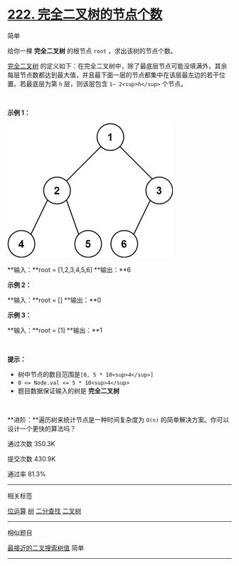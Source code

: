 # [222\. 完全二叉树的节点个数](https://leetcode.cn/problems/count-complete-tree-nodes/)

简单

给你一棵 **完全二叉树** 的根节点 `root` ，求出该树的节点个数。

[完全二叉树](https://baike.baidu.com/item/%E5%AE%8C%E5%85%A8%E4%BA%8C%E5%8F%89%E6%A0%91/7773232?fr=aladdin) 的定义如下：在完全二叉树中，除了最底层节点可能没填满外，其余每层节点数都达到最大值，并且最下面一层的节点都集中在该层最左边的若干位置。若最底层为第 `h` 层，则该层包含 `1~ 2<sup>h</sup>` 个节点。

&nbsp;

**示例 1：**

![Alt text](222_1.png)

**输入：**root = \[1,2,3,4,5,6\]
**输出：**6

**示例 2：**

**输入：**root = \[\]
**输出：**0

**示例 3：**

**输入：**root = \[1\]
**输出：**1

&nbsp;

**提示：**

- 树中节点的数目范围是`[0, 5 * 10<sup>4</sup>]`
- `0 <= Node.val <= 5 * 10<sup>4</sup>`
- 题目数据保证输入的树是 **完全二叉树**

&nbsp;

**进阶：**遍历树来统计节点是一种时间复杂度为 `O(n)` 的简单解决方案。你可以设计一个更快的算法吗？

通过次数 350.3K

提交次数 430.9K

通过率 81.3%

* * *

相关标签

[位运算](https://leetcode.cn/tag/bit-manipulation/)
[树](https://leetcode.cn/tag/tree/)
[二分查找](https://leetcode.cn/tag/binary-search/)
[二叉树](https://leetcode.cn/tag/binary-tree/)

* * *

相似题目

[最接近的二叉搜索树值](https://leetcode.cn/problems/closest-binary-search-tree-value/) 简单

* * *